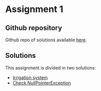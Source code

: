 # Assignment 1

## Github repository

Github repo of solutions available [here](https://github.com/giacomodeliberali/adv-programming/tree/master/assign_1/release).

## Solutions

This assignment is divided in two solutions:
- [Irrigation system](./IrrigationSystem/)
- [Check NullPointerException](./CheckNpe/)